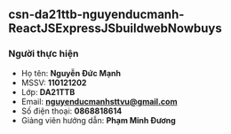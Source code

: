 ## csn-da21ttb-nguyenducmanh-ReactJSExpressJSbuildwebNowbuys
### Người thực hiện
- Họ tên: **Nguyễn Đức Mạnh**
- MSSV: **110121202**
- Lớp: **DA21TTB**
- Email: **nguyenducmanhsttvu@gmail.com**
- Số điện thoại: **0868818614**
- Giảng viên hướng dẫn: **Phạm Minh Đương**
